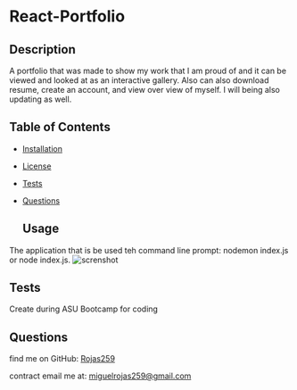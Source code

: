 # React-Portfolio
 ## Description
A portfolio that was made to show my work that I am proud of and it can be viewed and looked at as an interactive gallery. Also can also download resume, create an account, and view over view of myself. 
I will being also updating as well.
  ## Table of Contents
  - [Installation](#installation)
  - [License](#license)
  - [Tests](#tests)
  - [Questions](#questions)

    ## Usage
  The application that is be used teh command line prompt: nodemon index.js or node index.js.
  ![screnshot]()
  
  ## Tests
  Create during ASU Bootcamp for coding 
  
  ## Questions
  find me on GitHub: [Rojas259](https://github.com/Rojas259)

  contract email me at: [miguelrojas259@gmail.com](mailto:miguelrojas259@gmail.com)


